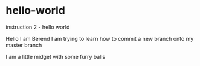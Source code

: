 # hello-world
instruction 2 - hello world

Hello I am Berend I am trying to learn how to commit a new branch onto my master branch

I am a little midget with some furry balls